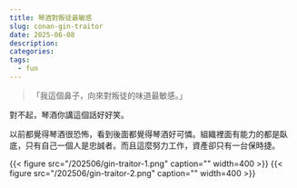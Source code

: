 ```yaml
---
title: 琴酒對叛徒最敏感
slug: conan-gin-traitor
date: 2025-06-08
description:
categories:
tags:
  - fun
---
```


> 「我這個鼻子，向來對叛徒的味道最敏感。」

對不起，琴酒你講這個話好好笑。

以前都覺得琴酒很恐怖，看到後面都覺得琴酒好可憐。組織裡面有能力的都是臥底，只有自己一個人是忠誠者。而且這麼努力工作，資產卻只有一台保時捷。

{{< figure src="/202506/gin-traitor-1.png" caption="" width=400 >}}
{{< figure src="/202506/gin-traitor-2.png" caption="" width=400 >}}
